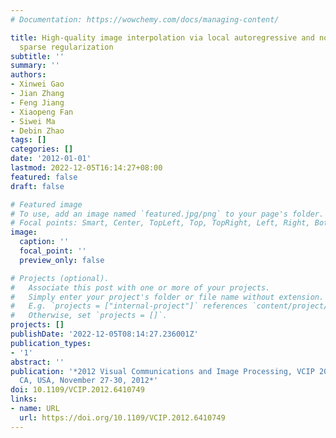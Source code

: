```yaml
---
# Documentation: https://wowchemy.com/docs/managing-content/

title: High-quality image interpolation via local autoregressive and nonlocal 3-D
  sparse regularization
subtitle: ''
summary: ''
authors:
- Xinwei Gao
- Jian Zhang
- Feng Jiang
- Xiaopeng Fan
- Siwei Ma
- Debin Zhao
tags: []
categories: []
date: '2012-01-01'
lastmod: 2022-12-05T16:14:27+08:00
featured: false
draft: false

# Featured image
# To use, add an image named `featured.jpg/png` to your page's folder.
# Focal points: Smart, Center, TopLeft, Top, TopRight, Left, Right, BottomLeft, Bottom, BottomRight.
image:
  caption: ''
  focal_point: ''
  preview_only: false

# Projects (optional).
#   Associate this post with one or more of your projects.
#   Simply enter your project's folder or file name without extension.
#   E.g. `projects = ["internal-project"]` references `content/project/deep-learning/index.md`.
#   Otherwise, set `projects = []`.
projects: []
publishDate: '2022-12-05T08:14:27.236001Z'
publication_types:
- '1'
abstract: ''
publication: '*2012 Visual Communications and Image Processing, VCIP 2012, San Diego,
  CA, USA, November 27-30, 2012*'
doi: 10.1109/VCIP.2012.6410749
links:
- name: URL
  url: https://doi.org/10.1109/VCIP.2012.6410749
---
```

